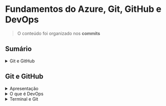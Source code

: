 <h1>Fundamentos do Azure, Git, GitHub e DevOps</h1>

> O conteúdo foi organizado nos **commits**

<!--#region Sumário -->

<h2>Sumário</h2>

<!--#region Git e GitHub -->

<details>
<summary>Git e GitHub</summary>
<br/>

<ul>
    <li><a href="id-01">Apresentação</a></li>
    <li><a href="id-02">O que é DevOps</a></li>
    <li><a href="id-03">Terminal e Git</a></li>
</ul>

</details>

<!--#endregion -->

<!--#endregion -->

<!--#region Git e GitHub -->

<h2>Git e GitHub</h2>

<!--#region Apresentação -->

<details>
<summary id="id-01">Apresentação</summary>
<br/>

O que você vai aprender?
- Git
- Versionamento de Código
- GitHub
- DevOps
- Cloud Computing
- Microsoft Azure

> Deployment de uma aplicação completa, totalmente automatizado

</details>

<!--#endregion -->

<!--#region O que é DevOps -->

<details>
<summary id="id-02">O que é DevOps</summary>
<br/>

**DevOps** (Developer and Operations) é uma cultura

</details>

<!--#endregion -->

<!--#region Terminal e Git -->

<details>
<summary id="id-03">Terminal e Git</summary>
<br/>

Ferramentas:
- https://ohmyposh.dev/
- https://git-scm.com/

```
git --version
git version 2.44.0.windows.1
```

</details>

<!--#endregion -->

<!--#endregion -->